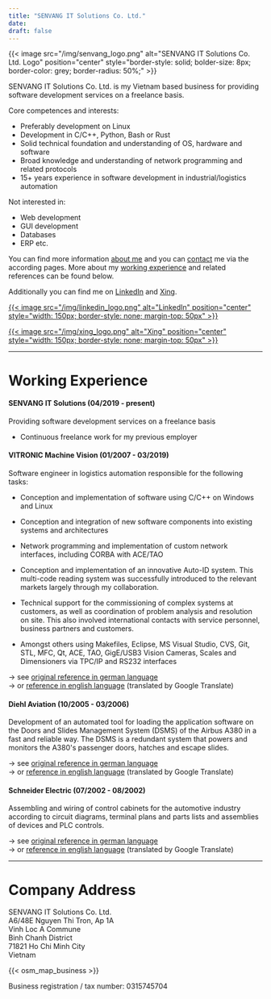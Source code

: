 ```yaml
---
title: "SENVANG IT Solutions Co. Ltd."
date:
draft: false
---
```


{{< image src="/img/senvang_logo.png" alt="SENVANG IT Solutions Co. Ltd. Logo" position="center" style="border-style: solid; bolder-size: 8px; border-color: grey; border-radius: 50%;" >}}

SENVANG IT Solutions Co. Ltd. is my Vietnam based business for providing software development services on a freelance basis.

Core competences and interests:

+ Preferably development on Linux
+ Development in C/C++, Python, Bash or Rust
+ Solid technical foundation and understanding of OS, hardware and software
+ Broad knowledge and understanding of network programming and related protocols
+ 15+ years experience in software development in industrial/logistics automation

Not interested in:

+ Web development
+ GUI development
+ Databases
+ ERP etc.

You can find more information [about me](/about) and you can [contact](/contact) me via the according pages. More about my [working experience](./#working-experience) and related references can be found below.

Additionally you can find me on [LinkedIn](https://www.linkedin.com/in/stefan-r%C3%B6mer-35405825b/) and [Xing](https://www.xing.com/profile/Stefan_Roemer213/).

[{{< image src="/img/linkedin_logo.png" alt="LinkedIn" position="center" style="width: 150px; border-style: none; margin-top: 50px" >}}](https://www.linkedin.com/in/stefan-r%C3%B6mer-35405825b/)

[{{< image src="/img/xing_logo.png" alt="Xing" position="center" style="width: 150px; border-style: none; margin-top: 50px" >}}](https://www.xing.com/profile/Stefan_Roemer213/)

---

# Working Experience

#### SENVANG IT Solutions (04/2019 - present)

Providing software development services on a freelance basis

+ Continuous freelance work for my previous employer

#### VITRONIC Machine Vision (01/2007 - 03/2019)

Software engineer in logistics automation responsible for the following tasks:

+ Conception and implementation of software using C/C++ on Windows and Linux

+ Conception and integration of new software components into existing systems and architectures

+ Network programming and implementation of custom network interfaces, including CORBA with ACE/TAO

+ Conception and implementation of an innovative Auto-ID system. This multi-code reading system
was successfully introduced to the relevant markets largely through my collaboration.

+ Technical support for the commissioning of complex systems at customers, as well as coordination of
problem analysis and resolution on site. This also involved international contacts with service
personnel, business partners and customers.

+ Amongst others using Makefiles, Eclipse, MS Visual Studio, CVS, Git, STL, MFC, Qt, ACE, TAO,
GigE/USB3 Vision Cameras, Scales and Dimensioners via TPC/IP and RS232 interfaces

-> see [original reference in german language](/img/reference_vitronic.pdf)  
-> or  [reference in english language](/img/reference_vitronic_en.pdf) (translated by Google Translate)

#### Diehl Aviation (10/2005 - 03/2006)

Development of an automated tool for loading the application software on the Doors and Slides Management
System (DSMS) of the Airbus A380 in a fast and reliable way. The DSMS is a redundant system that powers
and monitors the A380's passenger doors, hatches and escape slides.

-> see [original reference in german language](/img/reference_diehl.pdf)  
-> or  [reference in english language](/img/reference_diehl_en.pdf) (translated by Google Translate)

#### Schneider Electric (07/2002 - 08/2002)

Assembling and wiring of control cabinets for the automotive industry according to circuit diagrams,
terminal plans and parts lists and assemblies of devices and PLC controls.

-> see [original reference in german language](/img/reference_schneider-electric.pdf)  
-> or  [reference in english language](/img/reference_schneider-electric_en.pdf) (translated by Google Translate)

---

# Company Address

SENVANG IT Solutions Co. Ltd.  
A6/48E Nguyen Thi Tron, Ap 1A  
Vinh Loc A Commune  
Binh Chanh District  
71821 Ho Chi Minh City  
Vietnam

{{< osm_map_business >}}

Business registration / tax number: 0315745704
